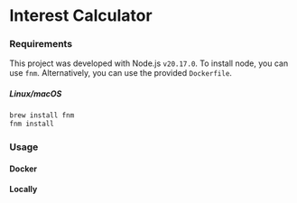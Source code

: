 # Interest Calculator
### Requirements
This project was developed with Node.js `v20.17.0`. To install node, you can use
`fnm`. Alternatively, you can use the provided `Dockerfile`.

##### Linux/macOS
```bash
brew install fnm
fnm install
```
### Usage
#### Docker

#### Locally
